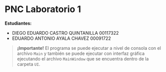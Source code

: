 # PNC Laboratorio 1

**Estudiantes:**
- DIEGO EDUARDO CASTRO QUINTANILLA 00117322
- EDUARDO ANTONIO AYALA CHAVEZ 00091722

> **¡Importante!** El programa se puede ejecutar a nivel de consola con el archivo `Main` y también se puede ejecutar con interfaz gráfica ejecutando el archivo `MainWindow` que se encuentra dentro de la carpeta `UI`.
